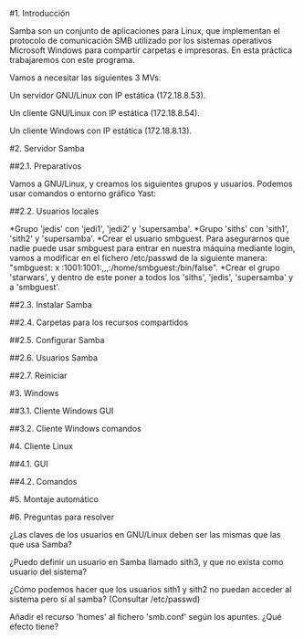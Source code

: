 #1. Introducción

Samba son un conjunto de aplicaciones para Linux, que implementan el protocolo de comunicación SMB utilizado por los sistemas operativos Microsoft Windows para compartir carpetas e impresoras. En esta práctica trabajaremos con este programa.

Vamos a necesitar las siguientes 3 MVs:

Un servidor GNU/Linux con IP estática (172.18.8.53).
 
Un cliente GNU/Linux con IP estática (172.18.8.54). 

Un cliente Windows con IP estática (172.18.8.13). 
 
#2. Servidor Samba

##2.1. Preparativos

Vamos a GNU/Linux, y creamos los siguientes grupos y usuarios. Podemos usar comandos o entorno gráfico Yast:

##2.2. Usuarios locales

*Grupo 'jedis' con 'jedi1', 'jedi2' y 'supersamba'.
*Grupo 'siths' con 'sith1', 'sith2' y 'supersamba'.
*Crear el usuario smbguest. Para asegurarnos que nadie puede usar smbguest para entrar en nuestra máquina mediante login, vamos a modificar en el fichero /etc/passwd de la siguiente manera: "smbguest: x :1001:1001:,,,:/home/smbguest:/bin/false".
*Crear el grupo 'starwars', y dentro de este poner a todos los 'siths', 'jedis', 'supersamba' y a 'smbguest'.

##2.3. Instalar Samba

##2.4. Carpetas para los recursos compartidos

##2.5. Configurar Samba

##2.6. Usuarios Samba

##2.7. Reiniciar

#3. Windows

##3.1. Cliente Windows GUI

##3.2. Cliente Windows comandos

#4. Cliente Linux

##4.1. GUI

##4.2. Comandos

#5. Montaje automático

#6. Preguntas para resolver

¿Las claves de los usuarios en GNU/Linux deben ser las mismas que las que usa Samba?

¿Puedo definir un usuario en Samba llamado sith3, y que no exista como usuario del sistema?

¿Cómo podemos hacer que los usuarios sith1 y sith2 no puedan acceder al sistema pero sí al samba? (Consultar /etc/passwd)

Añadir el recurso 'homes' al fichero 'smb.conf' según los apuntes. ¿Qué efecto tiene?
